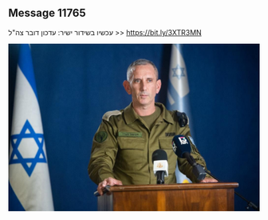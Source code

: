 ## Message 11765

עכשיו בשידור ישיר: עדכון דובר צה"ל >>
https://bit.ly/3XTR3MN

![Photo](11765/11765_photo.jpg)
